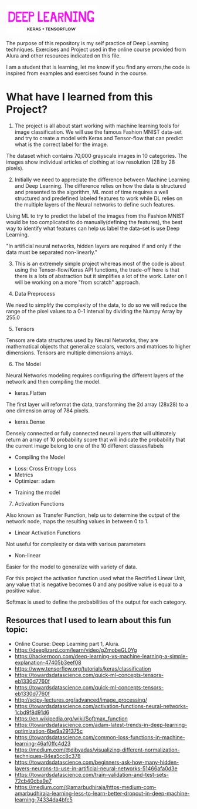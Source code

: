 <img src="img/logo.png" alt="logo" width="250" heigth="200"/>

The purpose of this repository is my self practice of Deep Learning techniques. Exercises and Project used in the online course provided from Alura and other resources indicated on this file.

I am a student that is learning, let me know if you find any errors,the code is inspired from examples and exercises found in the course.

# What have I learned from this Project?

1. The project is all about start working with machine learning tools for image classification. We will use the famous Fashion MNIST data-set and try to create a model with Keras and Tensor-flow that can predict what is the correct label for the image.

The dataset which contains 70,000 grayscale images in 10 categories. The images show individual articles of clothing at low resolution (28 by 28 pixels).

2. Initially we need to appreciate the difference between Machine Learning and Deep Learning. The difference relies on how the data is structured and presented to the algorithm, ML most of time requires a well structured and predefined labeled features to work while DL relies on the multiple layers of the Neural networks to define such features.

Using ML to try to predict the label of the images from the Fashion MNIST would be too complicated to do manually(defining the features), the best way to identify what features can help us label the data-set is use Deep Learning.

"In artificial neural networks, hidden layers are required if and only if the data must be separated non-linearly."


3. This is an extremely simple project whereas most of the code is about using the Tensor-flow/Keras API functions, the trade-off here is that there is a lots of abstraction but it simplifies a lot of the work. Later on I will be working on a more "from scratch" approach.

4. Data Preprocess

We need to simplify the complexity of the data, to do so we will reduce the range of the pixel values to a 0-1 interval
by dividing the Numpy Array by 255.0

5. Tensors

Tensors are data structures used by Neural Networks, they are mathematical objects that generalize scalars, vectors and matrices to higher dimensions.
Tensors are multiple dimensions arrays.

6. The Model

Neural Networks modeling requires configuring the different layers of the network and then compiling the model.

* keras.Flatten

The first layer will reformat the data, transforming the 2d array (28x28) to a one dimension array of 784 pixels.

* keras.Dense

Densely connected or fully connected neural layers that will ultimately return an array of 10 probability score that will indicate the probability that the current image belong to one of the 10 different classes/labels

* Compiling the Model
- Loss: Cross Entropy Loss
- Metrics
- Optimizer: adam

* Training the model


7. Activation Functions

Also known as Transfer Function, help us to determine the output of the network node, maps the resulting values in between 0 to 1.

* Linear Activation Functions

Not useful for complexity or data with various parameters
* Non-linear

Easier for the model to generalize with variety of data.

For this project the activation function used what the Rectified Linear Unit, any value that is negative becomes 0 and any positive value is equal to a positive value.

Softmax is used to define the probabilities of the output for each category.

## Resources that I used to learn about this fun topic:
- Online Course: Deep Learning part 1, Alura.
- https://deeplizard.com/learn/video/gZmobeGL0Yg
- https://hackernoon.com/deep-learning-vs-machine-learning-a-simple-explanation-47405b3eef08
- https://www.tensorflow.org/tutorials/keras/classification
- https://towardsdatascience.com/quick-ml-concepts-tensors-eb1330d7760f
- https://towardsdatascience.com/quick-ml-concepts-tensors-eb1330d7760f
- http://scipy-lectures.org/advanced/image_processing/
- https://towardsdatascience.com/activation-functions-neural-networks-1cbd9f8d91d6
- https://en.wikipedia.org/wiki/Softmax_function
- https://towardsdatascience.com/adam-latest-trends-in-deep-learning-optimization-6be9a291375c
- https://towardsdatascience.com/common-loss-functions-in-machine-learning-46af0ffc4d23
- https://medium.com/@dibyadas/visualizing-different-normalization-techniques-84ea5cc8c378
- https://towardsdatascience.com/beginners-ask-how-many-hidden-layers-neurons-to-use-in-artificial-neural-networks-51466afa0d3e
- https://towardsdatascience.com/train-validation-and-test-sets-72cb40cba9e7
- https://medium.com/@amarbudhiraja/https-medium-com-amarbudhiraja-learning-less-to-learn-better-dropout-in-deep-machine-learning-74334da4bfc5
